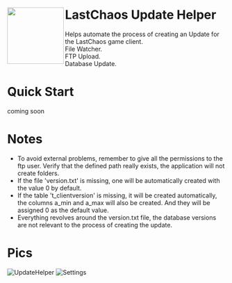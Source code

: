 # LastChaos Update Helper<img align="left" src="https://user-images.githubusercontent.com/5092697/138696231-2e0a32cb-ead0-4f59-97d9-8adead41c31f.png" width="130px">

Helps automate the process of creating an Update for the LastChaos game client.<br/>
File Watcher.<br/>
FTP Upload.<br/>
Database Update.<br/>

# Quick Start
coming soon

# Notes
* To avoid external problems, remember to give all the permissions to the ftp user. Verify that the defined path really exists, the application will not create folders.
* If the file 'version.txt' is missing, one will be automatically created with the value 0 by default.
* If the table 't_clientversion' is missing, it will be created automatically, the columns a_min and a_max will also be created. And they will be assigned 0 as the default value.
* Everything revolves around the version.txt file, the database versions are not relevant to the process of creating the update.

# Pics
![UpdateHelper](https://user-images.githubusercontent.com/5092697/138769026-f2458a7a-39c2-49a6-8e1b-945250a9c6e6.jpg)
![Settings](https://user-images.githubusercontent.com/5092697/138769030-5daef715-db29-4eac-b72a-09dacdfc89ec.jpg)
